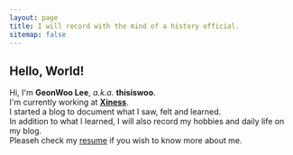 ```yaml
---
layout: page
title: I will record with the mind of a history official.
sitemap: false
---
```


## Hello, World!

Hi, I'm **GeonWoo Lee**, *a.k.a.* **thisiswoo**.<br>
I'm currently working at **[Xiness]**.<br>
I started a blog to document what I saw, felt and learned.<br>
In addition to what I learned, I will also record my hobbies and daily life on my blog.<br>
Pleaseh check my [resume] if you wish to know more about me.

<!-- 
Thank you for buying the PRO version of Hydejack! 🎉

More than one year ago I was looking for a blogging platform but couldn't find it:
One that would let me write posts in markdown with my own editor,
one that didn't look awful buy modern design standards, and one that felt snappy on a mobile phone.
That and more is now Hydejack. I hope you enjoy it [as much as I do](https://qwtel.com/).

## First Steps
Start by reading the [Documentation]{:.heading.flip-title}.
Specifically, the chapters below should be relevant now:

* [Install]{:.heading.flip-title} --- How to install and run Hydejack.
* [Config]{:.heading.flip-title} --- Once Jekyll is running you can start with basic configuration.
{:.related-posts.faded}

After you've familiarized yourself with Hydejack, you can delete the following folders and files
containing example content:

~~~
├── _featured_categories
│   └── example.md
├── _projects
│   └── *
├── docs
├── example
├── licenses
├── assets
│   └── img
│       ├── blog
│       ├── docs
│       └── projects
├── CHANGELOG.md
├── forms-by-example.md
├── LICENSE.md
└── NOTICE.md
~~~ -->

<!-- Links -->
[Xiness]: https://www.xiness.com/
[resume]: /resume/

<!-- [documentation]: docs/README.md
[install]: docs/install.md
[upgrade]: docs/upgrade.md
[config]: docs/config.md -->
